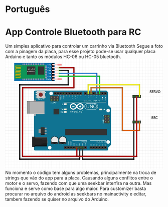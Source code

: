 # Português 
# App Controle Bluetooth para RC
Um simples aplicativo para controlar um carrinho via Bluetooth 
Segue a foto com a pinagem da placa, para esse projeto pode-se usar qualquer placa Arduino e tanto os módulos HC-06 ou HC-05 bluetooth.
![Screenshot](Capture.JPG)
No momento o código tem alguns problemas, principalmente na troca de strings que vão do app para a placa. Causando alguns conflitos entre o motor e o servo, fazendo com que uma seekbar interfira na outra.
Mas funciona e serve como base para algo maior.
Para customizer basta procurar no arquivo do android as seekbars no mainactivity e editar, tambem fazendo se quiser no arquivo do Arduino.
